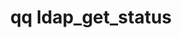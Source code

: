 ---
category: ldap
command: ldap_get_status
keywords: qq, qq_cli, ldap_get_status
optional_options: []
permalink: /qq-cli-command-guide/ldap/ldap_get_status.html
positional_options: []
sidebar: qq_cli_command_reference_sidebar
summary: This section explains how to use the <code>qq ldap_get_status</code> command.
synopsis: Get LDAP client connection states
title: qq ldap_get_status
usage: qq ldap_get_status [-h]

---